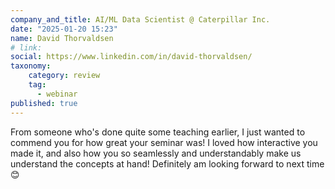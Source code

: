 ```yaml
---
company_and_title: AI/ML Data Scientist @ Caterpillar Inc.
date: "2025-01-20 15:23"
name: David Thorvaldsen
# link:
social: https://www.linkedin.com/in/david-thorvaldsen/
taxonomy:
    category: review
    tag:
      - webinar
published: true
---
```


From someone who's done quite some teaching earlier, I just wanted to commend you for how great your seminar was! I loved how interactive you made it, and also how <span>you so seamlessly and understandably make us understand the concepts at hand</span>! Definitely am looking forward to next time 😊
